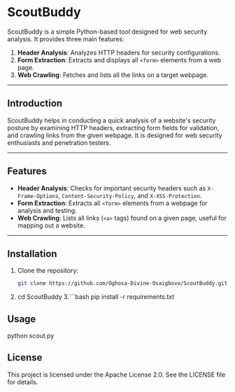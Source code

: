 # ScoutBuddy

ScoutBuddy is a simple Python-based tool designed for web security analysis. It provides three main features:

1. **Header Analysis**: Analyzes HTTP headers for security configurations.
2. **Form Extraction**: Extracts and displays all `<form>` elements from a web page.
3. **Web Crawling**: Fetches and lists all the links on a target webpage.

---

## Introduction

ScoutBuddy helps in conducting a quick analysis of a website's security posture by examining HTTP headers, extracting form fields for validation, and crawling links from the given webpage. It is designed for web security enthusiasts and penetration testers.

---

## Features

- **Header Analysis**: Checks for important security headers such as `X-Frame-Options`, `Content-Security-Policy`, and `X-XSS-Protection`.
- **Form Extraction**: Extracts all `<form>` elements from a webpage for analysis and testing.
- **Web Crawling**: Lists all links (`<a>` tags) found on a given page, useful for mapping out a website.

---

## Installation

1. Clone the repository:
   ```bash
   git clone https://github.com/Oghosa-Divine-Osaigbovo/ScoutBuddy.git
2. cd ScoutBuddy
3.```bash
   pip install -r requirements.txt

## Usage
python scout.py

## License
This project is licensed under the Apache License 2.0. See the LICENSE file for details.
